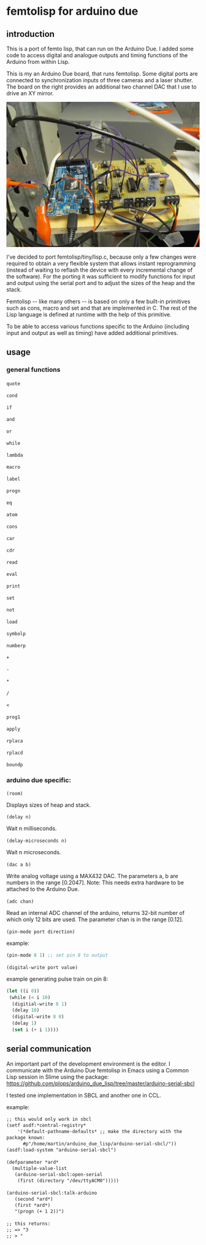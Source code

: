 # femtolisp for arduino due

## introduction

This is a port of femto lisp, that can run on the Arduino Due.  I
added some code to access digital and analogue outputs and timing
functions of the Arduino from within Lisp.

This is my an Arduino Due board, that runs femtolisp. Some digital
ports are connected to synchronization inputs of three cameras and a
laser shutter. The board on the right provides an additional two
channel DAC that I use to drive an XY mirror.

![Photography of my current Arduino Due system.](/arduino-femtolisp/docs/arduino-due.jpg?raw=true "Arduino Due with DAC board")

I've decided to port femtolisp/tiny/lisp.c, because only a few changes
were required to obtain a very flexible system that allows instant
reprogramming (instead of waiting to reflash the device with every
incremental change of the software). For the porting it was sufficient
to modify functions for input and output using the serial port and to
adjust the sizes of the heap and the stack.

Femtolisp -- like many others -- is based on only a few built-in
primitives such as cons, macro and set and that are implemented in
C. The rest of the Lisp language is defined at runtime with the help
of this primitive.

To be able to access various functions specific to the Arduino
(including input and output as well as timing) have added additional
primitives.


## usage

### general functions

```quote```

```cond```

```if```

```and```

```or```

```while```

```lambda```

```macro```

```label```

```progn```

```eq```

```atom```

```cons```

```car```

```cdr```

```read```

```eval```

```print```

```set```

```not```

```load```

```symbolp```

```numberp```

```+```

```-```

```*```

```/```

```<```


```prog1```

```apply```

```rplaca```

```rplacd```

```boundp```



### arduino due specific:

```
(room)
```

Displays sizes of heap and stack.

```
(delay n)
```

Wait n milliseconds.


```(delay-microseconds n)```

Wait n microseconds.

```(dac a b)```

Write analog voltage using a MAX432 DAC. The parameters a, b are
numbers in the range [0.2047]. Note: This needs extra hardware to be
attached to the Arduino Due.

```(adc chan)```

Read an internal ADC channel of the arduino, returns 32-bit number of
which only 12 bits are used.  The parameter chan is in the range [0.12].

```(pin-mode port direction)```

example:
```lisp
(pin-mode 8 1) ;; set pin 8 to output
```

```(digital-write port value)```

example generating pulse train on pin 8:
```lisp
(let ((i 0)) 
 (while (< i 10)
  (digitial-write 8 1)
  (delay 10)
  (digital-write 8 0)
  (delay 1)
  (set i (+ i 1))))
```

## serial communication

An important part of the development environment is the editor.  I
communicate with the Arduino Due femtolisp in Emacs using a Common
Lisp session in Slime using the package:
https://github.com/plops/arduino_due_lisp/tree/master/arduino-serial-sbcl

I tested one implementation in SBCL and another one in CCL.

example:
```common-lisp
;; this would only work in sbcl
(setf asdf:*central-registry*
	'(*default-pathname-defaults* ;; make the directory with the package known:
	  #p"/home/martin/arduino_due_lisp/arduino-serial-sbcl/"))
(asdf:load-system "arduino-serial-sbcl")

(defparameter *ard* 
  (multiple-value-list
   (arduino-serial-sbcl:open-serial 
    (first (directory "/dev/ttyACM0")))))

(arduino-serial-sbcl:talk-arduino
   (second *ard*) 
   (first *ard*)
   "(progn (+ 1 2))")

;; this returns:
;; => "3
;; > "
```